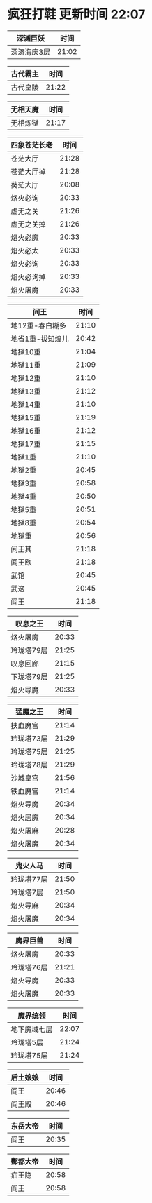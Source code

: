 # 疯狂打鞋 更新时间 22:07

| 深渊巨妖   | 时间    |
|--------|-------|
| 深济海庆3层 | 21:02 |

| 古代霸主   | 时间    |
|--------|-------|
| 古代皇陵 | 21:22 |

| 无相天魔   | 时间    |
|--------|-------|
| 无相炼狱 | 21:17 |

| 四象苍茫长老   | 时间    |
|--------|-------|
| 苍茫大厅 | 21:28 |
| 苍茫大厅掉 | 21:28 |
| 葵茫大厅 | 20:08 |
| 烙火必询 | 20:33 |
| 虚无之关 | 21:26 |
| 虚无之关掉 | 21:26 |
| 焰火必魔 | 20:33 |
| 焰火必太 | 20:33 |
| 焰火必询 | 20:33 |
| 焰火必询掉 | 20:33 |
| 焰火屠魔 | 20:33 |

| 间王   | 时间    |
|--------|-------|
| 地12重-春白糊多 | 21:10 |
| 地省1重-拔知煌儿 | 20:42 |
| 地狱10重 | 21:04 |
| 地狱11重 | 21:09 |
| 地狱12重 | 21:10 |
| 地狱13重 | 21:12 |
| 地狱14重 | 21:10 |
| 地狱15重 | 21:19 |
| 地狱16重 | 21:12 |
| 地狱17重 | 21:15 |
| 地狱1重 | 21:10 |
| 地狱2重 | 20:45 |
| 地狱3重 | 20:58 |
| 地狱4重 | 20:50 |
| 地狱5重 | 20:51 |
| 地狱8重 | 20:54 |
| 地狱重 | 20:56 |
| 间王其 | 21:18 |
| 闻王欧 | 21:18 |
| 武馆 | 20:45 |
| 武这 | 20:45 |
| 阎王 | 21:18 |

| 叹息之王   | 时间    |
|--------|-------|
| 烙火屠魔 | 20:33 |
| 玲珑塔79层 | 21:25 |
| 叹息回廊 | 21:15 |
| 下珑塔79层 | 21:25 |
| 焰火导魔 | 20:33 |

| 猛魔之王   | 时间    |
|--------|-------|
| 扶血魔宫 | 21:14 |
| 玲珑塔73层 | 21:29 |
| 玲珑塔75层 | 21:25 |
| 玲珑塔78层 | 21:29 |
| 沙城皇宫 | 21:56 |
| 铁血魔宫 | 21:14 |
| 焰火导魔 | 20:34 |
| 焰火居魔 | 20:34 |
| 焰火屠麻 | 20:28 |
| 焰火屠魔 | 20:34 |

| 鬼火人马   | 时间    |
|--------|-------|
| 玲珑塔77层 | 21:50 |
| 玲珑塔7层 | 21:50 |
| 焰火导麻 | 20:34 |
| 焰火屠魔 | 20:34 |

| 魔界巨兽   | 时间    |
|--------|-------|
| 烙火屠魔 | 20:33 |
| 玲珑塔76层 | 21:21 |
| 焰火导魔 | 20:33 |
| 焰火屠魔 | 20:33 |

| 魔界统领   | 时间    |
|--------|-------|
| 地下魔域七层 | 22:07 |
| 玲珑塔5层 | 21:24 |
| 玲珑塔75层 | 21:24 |

| 后土娘娘   | 时间    |
|--------|-------|
| 阎王 | 20:46 |
| 阎王殿 | 20:46 |

| 东岳大帝   | 时间    |
|--------|-------|
| 阎王 | 20:35 |

| 酆都大帝   | 时间    |
|--------|-------|
| 疝王隐 | 20:58 |
| 阎王 | 20:58 |
